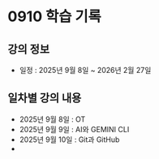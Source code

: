 # 0910 학습 기록

## 강의 정보

- 일정 : 2025년 9월 8일 ~ 2026년 2월 27일

## 일차별 강의 내용

- 2025년 9월 8일 : OT
- 2025년 9월 9일 : AI와 GEMINI CLI
- 2025년 9월 10일 : Git과 GitHub
- 